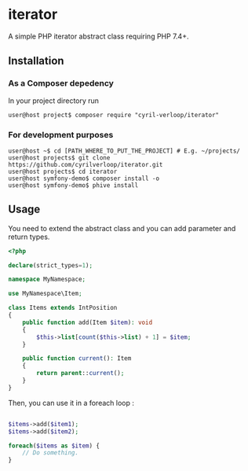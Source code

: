 # iterator

A simple PHP iterator abstract class requiring PHP 7.4+.


## Installation

### As a Composer depedency

In your project directory run
```shellsession
user@host project$ composer require "cyril-verloop/iterator"
```

### For development purposes

```shellsession
user@host ~$ cd [PATH_WHERE_TO_PUT_THE_PROJECT] # E.g. ~/projects/
user@host projects$ git clone https://github.com/cyrilverloop/iterator.git
user@host projects$ cd iterator
user@host symfony-demo$ composer install -o
user@host symfony-demo$ phive install
```


## Usage

You need to extend the abstract class and you can add parameter and return types.

```php
<?php

declare(strict_types=1);

namespace MyNamespace;

use MyNamespace\Item;

class Items extends IntPosition
{
    public function add(Item $item): void
    {
        $this->list[count($this->list) + 1] = $item;
    }

    public function current(): Item
    {
        return parent::current();
    }
}
```

Then, you can use it in a foreach loop :

```php

$items->add($item1);
$items->add($item2);

foreach($items as $item) {
    // Do something.
}
```
